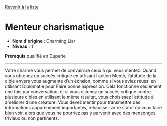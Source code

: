 [Revenir à la liste](list.md)

# Menteur charismatique

 * **Nom d'origine** : Charming Liar
 * **Niveau** : 1


<p><strong>Prérequis</strong> qualifié en Duperie</p>
<hr>
<p>Votre charme vous permet de convaincre ceux à qui vous mentez. Quand vous obtenez un succès critique en utilisant l’action Mentir, l’attitude de la cible envers vous augmente d’un échelon, comme si vous aviez réussi en utilisant Diplomatie pour Faire bonne impression. Cela fonctionne seulement une fois par conversation, et si vous obtenez un succès critique contre plusieurs cibles en utilisant le même résultat, vous choisissez l’attitude à améliorer d’une créature. Vous devez mentir pour transmettre des informations apparemment importantes, rehausser votre statut ou vous faire bien voir, alors que vous ne pourriez pas y parvenir avec des mensonges triviaux ou non pertinents.</p>